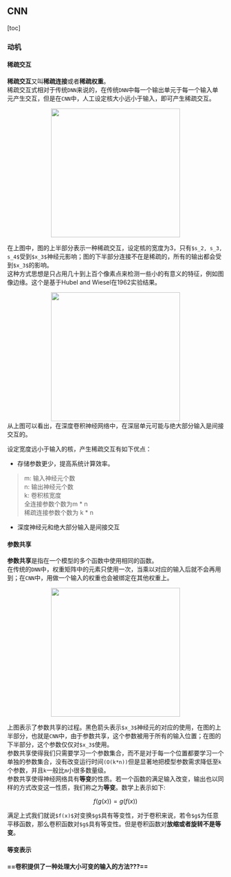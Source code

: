 ## CNN
[toc]
### 动机 
#### 稀疏交互
**稀疏交互**又叫**稀疏连接**或者**稀疏权重**。<br>
稀疏交互式相对于传统`DNN`来说的，在传统`DNN`中每一个输出单元于每一个输入单元产生交互，但是在`CNN`中，人工设定核大小远小于输入，即可产生稀疏交互。
<center>
<img src='http://p9l49hjew.bkt.clouddn.com/b2a57e4a3e75e6cacae424ba0a641cdc.jpg', width='300'/>
</center>


在上图中，图的上半部分表示一种稀疏交互，设定核的宽度为3，只有`$s_2, s_3, s_4$`受到`$x_3$`神经元影响；图的下半部分连接不在是稀疏的，所有的输出都会受到`$x_3$`的影响。<br>
这种方式思想是只占用几十到上百个像素点来检测一些小的有意义的特征，例如图像边缘。这个是基于Hubel and Wiesel在1962实验结果。<br>
<center>
<img src='http://p9l49hjew.bkt.clouddn.com/6fef6e8c66fc6714ebd26df123a4ea04.jpg', width='300'/>
</center>
从上图可以看出，在深度卷积神经网络中，在深层单元可能与绝大部分输入是间接交互的。

设定宽度远小于输入的核，产生稀疏交互有如下优点：
- 存储参数更少，提高系统计算效率。
> m: 输入神经元个数<br>
> n: 输出神经元个数<br>
> k: 卷积核宽度<br>
> 全连接参数个数为m * n<br>
> 稀疏连接参数个数为 k * n
- 深度神经元和绝大部分输入是间接交互

#### 参数共享
**参数共享**是指在一个模型的多个函数中使用相同的函数。<br>
在传统的`DNN`中，权重矩阵中的元素只使用一次，当乘以对应的输入后就不会再用到；在`CNN`中，用做一个输入的权重也会被绑定在其他权重上。
<center>
<img src='http://p9l49hjew.bkt.clouddn.com/51222851879f59265d020a3dc5557181.jpg', width='300'/>
</center>

上图表示了参数共享的过程。黑色箭头表示`$x_3$`神经元的对应的使用，在图的上半部分，也就是`CNN`中，由于参数共享，这个参数被用于所有的输入位置；在图的下半部分，这个参数仅仅对`$x_3$`使用。<br>
参数共享使得我们只需要学习一个参数集合，而不是对于每一个位置都要学习一个单独的参数集合，没有改变运行时间`(O(k*n))`但是显著地把模型参数需求降低至`k`个参数，并且`k`一般比`m`小很多数量级。<br>
参数共享使得神经网络具有**等变**的性质。若一个函数的满足输入改变，输出也以同样的方式改变这一性质，我们称之为**等变**。数学上表示如下:
```math
    f(g(x)) = g(f(x))
```
满足上式我们就说`$f(x)$`对变换`$g$`具有等变性，对于卷积来说，若令`$g$`为任意平移函数，那么卷积函数对`$g$`具有等变性。但是卷积函数对**放缩或者旋转不是等变**。

#### 等变表示
#### ==卷积提供了一种处理大小可变的输入的方法???==
